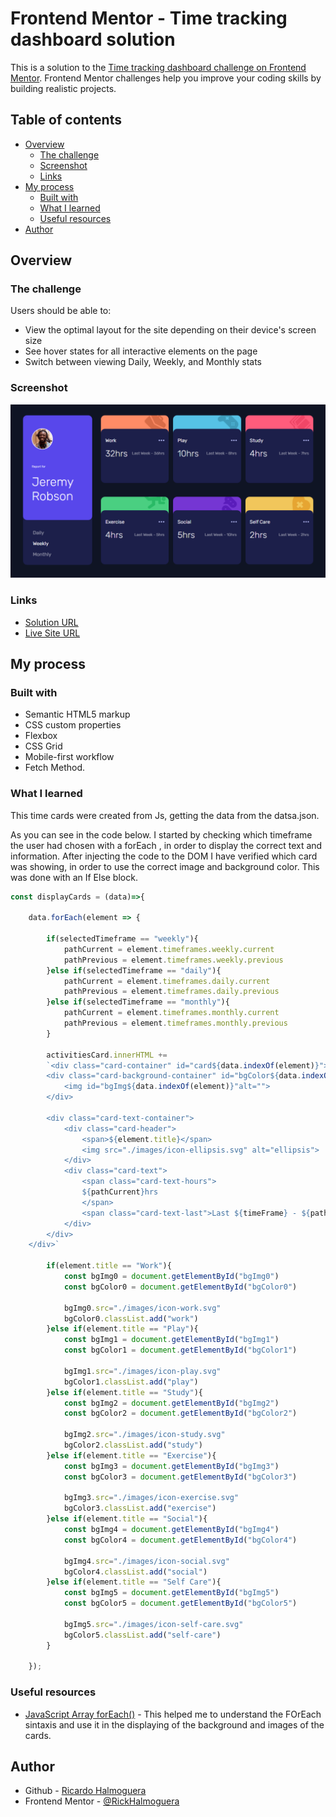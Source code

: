 # Frontend Mentor - Time tracking dashboard solution

This is a solution to the [Time tracking dashboard challenge on Frontend Mentor](https://www.frontendmentor.io/challenges/time-tracking-dashboard-UIQ7167Jw). Frontend Mentor challenges help you improve your coding skills by building realistic projects. 

## Table of contents

- [Overview](#overview)
  - [The challenge](#the-challenge)
  - [Screenshot](#screenshot)
  - [Links](#links)
- [My process](#my-process)
  - [Built with](#built-with)
  - [What I learned](#what-i-learned)
  - [Useful resources](#useful-resources)
- [Author](#author)


## Overview

### The challenge

Users should be able to:

- View the optimal layout for the site depending on their device's screen size
- See hover states for all interactive elements on the page
- Switch between viewing Daily, Weekly, and Monthly stats

### Screenshot

![](./images/screenshot.png)

### Links

- [Solution URL]([https://your-solution-url.com](https://www.frontendmentor.io/solutions/time-tracking-app-with-fetch-and-responsive-layout-EuaSyib4fH))
- [Live Site URL]([https://your-live-site-url.com](https://rickhalmoguera.github.io/Time-tracking-dashboard/))

## My process

### Built with

- Semantic HTML5 markup
- CSS custom properties
- Flexbox
- CSS Grid
- Mobile-first workflow
- Fetch Method.

### What I learned

This time cards were created from Js, getting the data from the datsa.json.

As you can see in the code below. I started by checking which timeframe the user had chosen with a forEach , in order to display the correct text and information. After injecting the code to the DOM I have verified which card was showing, in order to use the correct image and background color. This was done with an If Else block.
```js
const displayCards = (data)=>{

    data.forEach(element => {

        if(selectedTimeframe == "weekly"){
            pathCurrent = element.timeframes.weekly.current
            pathPrevious = element.timeframes.weekly.previous
        }else if(selectedTimeframe == "daily"){
            pathCurrent = element.timeframes.daily.current
            pathPrevious = element.timeframes.daily.previous
        }else if(selectedTimeframe == "monthly"){
            pathCurrent = element.timeframes.monthly.current
            pathPrevious = element.timeframes.monthly.previous
        }

        activitiesCard.innerHTML +=
        `<div class="card-container" id="card${data.indexOf(element)}">
        <div class="card-background-container" id="bgColor${data.indexOf(element)}">
            <img id="bgImg${data.indexOf(element)}"alt="">
        </div>

        <div class="card-text-container">
            <div class="card-header">
                <span>${element.title}</span>
                <img src="./images/icon-ellipsis.svg" alt="ellipsis">
            </div>
            <div class="card-text">
                <span class="card-text-hours">
                ${pathCurrent}hrs
                </span>
                <span class="card-text-last">Last ${timeFrame} - ${pathPrevious}hrs </span>
            </div>
        </div>
    </div>` 

        if(element.title == "Work"){
            const bgImg0 = document.getElementById("bgImg0")
            const bgColor0 = document.getElementById("bgColor0")

            bgImg0.src="./images/icon-work.svg"
            bgColor0.classList.add("work")
        }else if(element.title == "Play"){
            const bgImg1 = document.getElementById("bgImg1")
            const bgColor1 = document.getElementById("bgColor1")

            bgImg1.src="./images/icon-play.svg"
            bgColor1.classList.add("play")
        }else if(element.title == "Study"){
            const bgImg2 = document.getElementById("bgImg2")
            const bgColor2 = document.getElementById("bgColor2")

            bgImg2.src="./images/icon-study.svg"
            bgColor2.classList.add("study")
        }else if(element.title == "Exercise"){
            const bgImg3 = document.getElementById("bgImg3")
            const bgColor3 = document.getElementById("bgColor3")

            bgImg3.src="./images/icon-exercise.svg"
            bgColor3.classList.add("exercise")
        }else if(element.title == "Social"){
            const bgImg4 = document.getElementById("bgImg4")
            const bgColor4 = document.getElementById("bgColor4")

            bgImg4.src="./images/icon-social.svg"
            bgColor4.classList.add("social")
        }else if(element.title == "Self Care"){
            const bgImg5 = document.getElementById("bgImg5")
            const bgColor5 = document.getElementById("bgColor5")

            bgImg5.src="./images/icon-self-care.svg"
            bgColor5.classList.add("self-care")
        }
        
    });
```

### Useful resources

- [JavaScript Array forEach()](https://www.w3schools.com/jsref/jsref_foreach.asp) - This helped me to understand the FOrEach sintaxis and use it in the displaying of the background and images of the cards.

## Author

- Github - [Ricardo Halmoguera](https://github.com/RickHalmoguera)
- Frontend Mentor - [@RickHalmoguera](https://www.frontendmentor.io/profile/RickHalmoguera)
